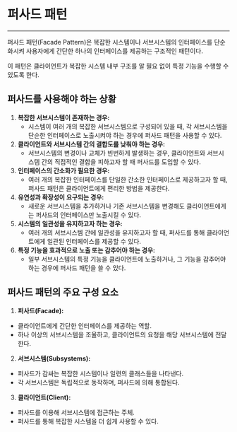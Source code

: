 # 퍼사드 패턴

---

퍼사드 패턴(Facade Pattern)은 복잡한 시스템이나 서브시스템의 인터페이스를 단순화시켜 사용자에게 간단한 하나의 인터페이스를 제공하는 구조적인 패턴이다.

이 패턴은 클라이언트가 복잡한 시스템 내부 구조를 알 필요 없이 특정 기능을 수행할 수 있도록 한다.

## 퍼사드를 사용해야 하는 상황
1. **복잡한 서브시스템이 존재하는 경우:**
   - 시스템이 여러 개의 복잡한 서브시스템으로 구성되어 있을 때, 각 서브시스템을 단순한 인터페이스로 노출시켜야 하는 경우에 퍼사드 패턴을 사용할 수 있다.
2. **클라이언트와 서브시스템 간의 결합도를 낮춰야 하는 경우:**
   - 서브시스템의 변경이나 교체가 빈번하게 발생하는 경우, 클라이언트와 서브시스템 간의 직접적인 결합을 피하고자 할 때 퍼사드를 도입할 수 있다.
3. **인터페이스의 간소화가 필요한 경우:**
   - 여러 개의 복잡한 인터페이스를 단일한 간소한 인터페이스로 제공하고자 할 때, 퍼사드 패턴은 클라이언트에게 편리한 방법을 제공한다.
4. **유연성과 확장성이 요구되는 경우:**
   - 새로운 서브시스템을 추가하거나 기존 서브시스템을 변경해도 클라이언트에게는 퍼사드의 인터페이스만 노출시킬 수 있다.
5. **시스템의 일관성을 유지하고자 하는 경우:**
   - 여러 개의 서브시스템 간에 일관성을 유지하고자 할 때, 퍼사드를 통해 클라이언트에게 일관된 인터페이스를 제공할 수 있다.
6. **특정 기능을 효과적으로 노출 또는 감추어야 하는 경우:**
   - 일부 서브시스템의 특정 기능을 클라이언트에 노출하거나, 그 기능을 감추어야 하는 경우에 퍼사드 패턴을 쓸 수 있다.


## 퍼사드 패턴의 주요 구성 요소

1. **퍼사드(Facade):**
- 클라이언트에게 간단한 인터페이스를 제공하는 역할.
- 하나 이상의 서브시스템을 조율하고, 클라이언트의 요청을 해당 서브시스템에 전달한다.

2. **서브시스템(Subsystems):**
- 퍼사드가 감싸는 복잡한 시스템이나 일련의 클래스들을 나타낸다.
- 각 서브시스템은 독립적으로 동작하며, 퍼사드에 의해 통합된다.

3. **클라이언트(Client):**
- 퍼사드를 이용해 서브시스템에 접근하는 주체.
- 퍼사드를 통해 복잡한 시스템을 더 쉽게 사용할 수 있다.
